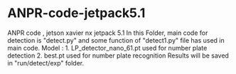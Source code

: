 # ANPR-code-jetpack5.1
ANPR code , jetson xavier nx jetpack 5.1 
In this Folder, main code for detection is "detect.py" and some function of "detect1.py" file has used in main code.
Model : 1. LP_detector_nano_61.pt used for number plate detection
        2. best.pt used for number plate recognition
Results will be saved in "run/detect/exp" folder.
